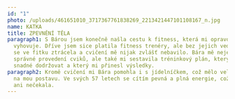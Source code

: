 ```yaml
---
id: "1"
photo: /uploads/461651010_3717367761838269_2213421447101108167_n.jpg
name: KATKA
title: ZPEVNĚNÍ TĚLA
paragraph1: S Bárou jsem konečně našla cestu k fitness, která mi opravdu
  vyhovuje. Dříve jsem sice platila fitness trenéry, ale bez jejich vedení jsem
  se ve fitku ztrácela a cvičení mě nijak zvlášť nebavilo. Bára mě nejen naučila
  správné provedení cviků, ale také mi sestavila tréninkový plán, který bylo
  snadné dodržovat a který mi přinesl výsledky.
paragraph2: Kromě cvičení mi Bára pomohla i s jídelníčkem, což mělo velký vliv
  na mou postavu. Ve svých 57 letech se cítím pevná a plná energie, což jsem už
  ani nečekala.
---
```

